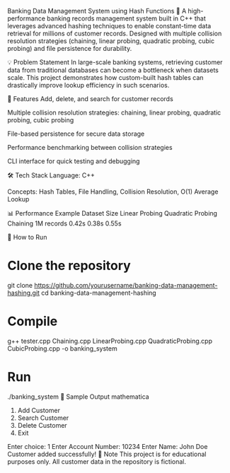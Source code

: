 Banking Data Management System using Hash Functions 🏦
A high-performance banking records management system built in C++ that leverages advanced hashing techniques to enable constant-time data retrieval for millions of customer records. Designed with multiple collision resolution strategies (chaining, linear probing, quadratic probing, cubic probing) and file persistence for durability.

💡 Problem Statement
In large-scale banking systems, retrieving customer data from traditional databases can become a bottleneck when datasets scale. This project demonstrates how custom-built hash tables can drastically improve lookup efficiency in such scenarios.

🔧 Features
Add, delete, and search for customer records

Multiple collision resolution strategies: chaining, linear probing, quadratic probing, cubic probing

File-based persistence for secure data storage

Performance benchmarking between collision strategies

CLI interface for quick testing and debugging

🛠️ Tech Stack
Language: C++

Concepts: Hash Tables, File Handling, Collision Resolution, O(1) Average Lookup

📊 Performance Example
Dataset Size	Linear Probing	Quadratic Probing	Chaining
1M records	0.42s	0.38s	0.55s

🚀 How to Run
# Clone the repository
git clone https://github.com/yourusername/banking-data-management-hashing.git
cd banking-data-management-hashing

# Compile
g++ tester.cpp Chaining.cpp LinearProbing.cpp QuadraticProbing.cpp CubicProbing.cpp -o banking_system

# Run
./banking_system
📝 Sample Output
mathematica
1. Add Customer
2. Search Customer
3. Delete Customer
4. Exit

Enter choice: 1
Enter Account Number: 10234
Enter Name: John Doe
Customer added successfully!
📌 Note
This project is for educational purposes only. All customer data in the repository is fictional.
